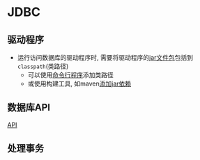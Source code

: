 # JDBC

## 驱动程序

- 运行访问数据库的驱动程序时, 需要将驱动程序的[jar文件包](java-jar-file.md)包括到`classpath`(类路径)
  - 可以使用[命令行程序](java-command-java-options.md)添加类路径 
  - 或使用构建工具, 如maven[添加jar依赖](maven-import-dependency.md)

## 数据库API

[API](java-jdbc-api.md)

## 处理事务



